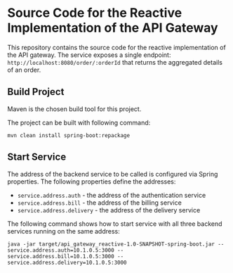 # Source Code for the Reactive Implementation of the API Gateway

This repository contains the source code for the reactive implementation of the API gateway.
The service exposes a single endpoint: `http://localhost:8080/order/:orderId` that returns the aggregated details of an
order.

## Build Project

Maven is the chosen build tool for this project.

The project can be built with following command:
```
mvn clean install spring-boot:repackage
```

## Start Service

The address of the backend service to be called is configured via Spring properties.
The following properties define the addresses:
* ``service.address.auth`` - the address of the authentication service
* ``service.address.bill`` - the address of the billing service
* ``service.address.delivery`` - the address of the delivery service

The following command shows how to start service with all three backend services running on the same address:
```
java -jar target/api_gateway_reactive-1.0-SNAPSHOT-spring-boot.jar --service.address.auth=10.1.0.5:3000 --service.address.bill=10.1.0.5:3000 --service.address.delivery=10.1.0.5:3000
```

